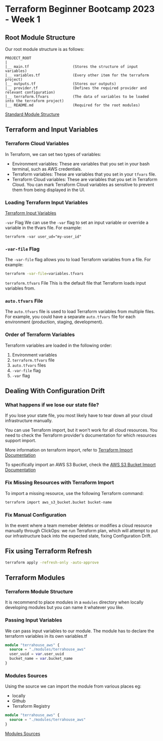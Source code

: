 # Terraform Beginner Bootcamp 2023 - Week 1

## Root Module Structure

Our root module structure is as follows:

```ASCII
PROJECT_ROOT
|
|__ main.tf                    (Stores the structure of input variables)
|__ variables.tf               (Every other item for the terraform project)
|__ outputs.tf                 (Stores our outputs)
|__ provider.tf                (Defines the required provider and relevant configuration)
|__ terraform.tfvars           (The data of variables to be loaded into the terraform project)
|__ README.md                  (Required for the root modules)
```

[Standard Module Structure](https://developer.hashicorp.com/terraform/language/modules/develop/structure)


## Terraform and Input Variables
### Terraform Cloud Variables
In Terraform, we can set two types of variables:

- Environment variables: These are variables that you set in your bash terminal, such as AWS credentials.
- Terraform variables: These are variables that you set in your `tfvars` file.
- Terraform Cloud variables: These are variables that you set in Terraform Cloud. You can mark Terraform Cloud variables as sensitive to prevent them from being displayed in the UI.

### Loading Terraform Input Variables
[Terraform Input Variables](https://developer.hashicorp.com/terraform/language/values/variables)

`-var` Flag
We can use the `-var` flag to set an input variable or override a variable in the tfvars file. For example:

```bsh
terraform -var user_ud="my-user_id"
```

### `-var-file` Flag

The `-var-file` flag allows you to load Terraform variables from a file. For example:

```bash
terraform -var-file=variables.tfvars
```

`terraform.tfvars` File
This is the default file that Terraform loads input variables from.

### `auto.tfvars` File

The `auto.tfvars` file is used to load Terraform variables from multiple files. For example, you could have a separate `auto.tfvars` file for each environment (production, staging, development).

### Order of Terraform Variables

Terraform variables are loaded in the following order:

1. Environment variables
2. `terraform.tfvars` file
3. `auto.tfvars` files
4. `-var-file` flag
5. `-var` flag

## Dealing With Configuration Drift

### What happens if we lose our state file?

If you lose your state file, you most likely have to tear down all your cloud infrastructure manually.

You can use Terraform import, but it won't work for all cloud resources. You need to check the Terraform provider's documentation for which resources support import.

More information on terraform import, refer to [Terraform Import Documentation](https://developer.hashicorp.com/terraform/cli/import)

To specifically import an AWS S3 Bucket, check the [AWS S3 Bucket Import Documentation](https://registry.terraform.io/providers/hashicorp/aws/latest/docs/resources/s3_bucket#import)

### Fix Missing Resources with Terraform Import

To import a missing resource, use the following Terraform command:

```bash
terraform import aws_s3_bucket.bucket bucket-name
```
### Fix Manual Configuration

In the event where a team memeber deletes or modifies a cloud resource manually through ClickOps:
we run Terraform plan, which will attempt to put our infrastructure back into the expected state, fixing Configuration Drift.

## Fix using Terraform Refresh

```sh
terraform apply -refresh-only -auto-approve
```

## Terraform Modules

### Terraform Module Structure

It is recommend to place modules in a `modules` directory when locally developing modules but you can name it whatever you like.

### Passing Input Variables

We can pass input variables to our module.
The module has to declare the terraform variables in its own variables.tf

```tf
module "terrahouse_aws" {
  source = "./modules/terrahouse_aws"
  user_uuid = var.user_uuid
  bucket_name = var.bucket_name
}
```

### Modules Sources

Using the source we can import the module from various places eg:
- locally
- Github
- Terraform Registry

```tf
module "terrahouse_aws" {
  source = "./modules/terrahouse_aws"
}
```
[Modules Sources](https://developer.hashicorp.com/terraform/language/modules/sources)